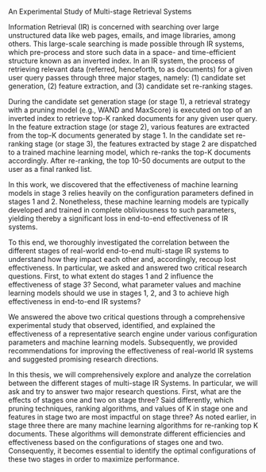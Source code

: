 An Experimental Study of Multi-stage Retrieval Systems

Information Retrieval (IR) is concerned with searching over large unstructured data like web pages, emails, and image libraries, among others. This large-scale searching is made possible through IR systems, which pre-process and store such data in a space- and time-efficient structure known as an inverted index. In an IR system, the process of retrieving relevant data (referred, henceforth, to as documents) for a given user query passes through three major stages, namely: (1) candidate set generation, (2) feature extraction, and (3) candidate set re-ranking stages.

During the candidate set generation stage (or stage 1), a retrieval strategy with a pruning model (e.g., WAND and MaxScore) is executed on top of an inverted index to retrieve top-K ranked documents for any given user query. In the feature extraction stage (or stage 2), various features are extracted from the top-K documents generated by stage 1. In the candidate set re-ranking stage (or stage 3), the features extracted by stage 2 are dispatched to a trained machine learning model, which re-ranks the top-K documents accordingly. After re-ranking, the top 10-50 documents are output to the user as a final ranked list.

In this work, we discovered that the effectiveness of machine learning models in stage 3 relies heavily on the configuration parameters defined in stages 1 and 2. Nonetheless, these machine learning models are typically developed and trained in complete obliviousness to such parameters, yielding thereby a significant loss in end-to-end effectiveness of IR systems.

To this end, we thoroughly investigated the correlation between the different stages of real-world end-to-end multi-stage IR systems to understand how they impact each other and, accordingly, recoup lost effectiveness. In particular, we asked and answered two critical research questions. First, to what extent do stages 1 and 2 influence the effectiveness of stage 3? Second, what parameter values and machine learning models should we use in stages 1, 2, and 3 to achieve high effectiveness in end-to-end IR systems?

We answered the above two critical questions through a comprehensive experimental study that observed, identified, and explained the effectiveness of a representative search engine under various configuration parameters and machine learning models. Subsequently, we provided recommendations for improving the effectiveness of real-world IR systems and suggested promising research directions. 

In this thesis, we will comprehensively explore and analyze the correlation between the different stages of multi-stage IR Systems. In particular, we will ask and try to answer two major research questions. First, what are the effects of stages one and two on stage three? Said differently, which pruning techniques, ranking algorithms, and values of K in stage one and features in stage two are most impactful on stage three? As noted earlier, in stage three there are many machine learning algorithms for re-ranking top K documents. These algorithms will demonstrate different efficiencies and effectiveness based on the configurations of stages one and two. Consequently, it becomes essential to identify the optimal configurations of these two stages in order to maximize performance.
